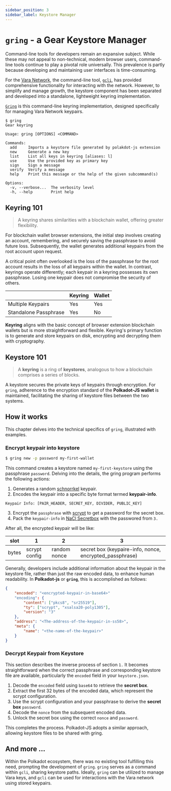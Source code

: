 ```yaml
---
sidebar_position: 3
sidebar_label: Keystore Manager
---
```


# `gring` - a Gear Keystore Manager

Command-line tools for developers remain an expansive subject. While these may not appeal to non-technical, modern browser users, command-line tools continue to play a pivotal role universally. This prevalence is partly because developing and maintaining user interfaces is time-consuming.

For the [Vara Network](vara), the command-line tool, [`gcli`](gcli), has provided comprehensive functionality for interacting with the network. However, to simplify and manage growth, the keystore component has been separated and developed into a standalone, lightweight keyring implementation.

[`Gring`](gring) is this command-line keyring implementation, designed specifically for managing Vara Network keypairs.

```text
$ gring
Gear keyring

Usage: gring [OPTIONS] <COMMAND>

Commands:
  add     Imports a keystore file generated by polakdot-js extension
  new     Generate a new key
  list    List all keys in keyring [aliases: l]
  use     Use the provided key as primary key
  sign    Sign a message
  verify  Verify a message
  help    Print this message or the help of the given subcommand(s)

Options:
  -v, --verbose...  The verbosity level
  -h, --help        Print help
```

## Keyring 101

> A keyring shares similarities with a blockchain wallet, offering greater flexibility.

For blockchain wallet browser extensions, the initial step involves creating an account, remembering, and securely saving the passphrase to avoid future loss. Subsequently, the wallet generates additional keypairs from the root account upon request.

A critical point often overlooked is the loss of the passphrase for the root account results in the loss of all keypairs within the wallet. In contrast, keyrings operate differently; each keypair in a keyring possesses its own passphrase. Losing one keypair does not compromise the security of others.

|                       | Keyring | Wallet |
|-----------------------|---------|--------|
| Multiple Keypairs     | Yes     | Yes    |
| Standalone Passphrase | Yes     | No     |

**Keyring** aligns with the basic concept of browser extension blockchain wallets but is more straightforward and flexible. Keyring's primary function is to generate and store keypairs on disk, encrypting and decrypting them with cryptography.

## Keystore 101

> A **keyring** is a ring of **keystores**, analogous to how a blockchain comprises a series of blocks.

A keystore secures the private keys of keypairs through encryption. For `gring`, adherence to the encryption standard of the **Polkadot-JS wallet** is maintained, facilitating the sharing of keystore files between the two systems.

## How it works

This chapter delves into the technical specifics of `gring`, illustrated with examples.

### Encrypt keypair into keystore

```bash
$ gring new -p password my-first-wallet
```
This command creates a keystore named `my-first-keystore` using the passphrase `password`. Delving into the details, the gring program performs the following actions:

1. Generates a random [schnorrkel][schnorrkel] keypair.
2. Encodes the keypair into a specific byte format termed **keypair-info**.

```text
Keypair Info: [PAIR_HEADER, SECRET_KEY, DIVIDER, PUBLIC_KEY]
```

3. Encrypt the `passphrase` with [scrypt][scrypt] to get a password for the secret box. 
4. Pack the `keypair-info` in [NaCl Secretbox][nacl] with the passwored from `3.`

After all, the encrypted keypair will be like:

| slot  | 1             | 2            | 3                                                       |
|-------|---------------|--------------|---------------------------------------------------------|
| bytes | scrypt config | random nonce | secret box (keypaire-info, nonce, encrypted_passphrase) |

Generally, developers include additional information about the keypair in the keystore file, rather than just the raw encoded data, to enhance human readability. In **Polkadot-js** or **`gring`**, this is accomplished as follows:

```json
{
    "encoded": "<encrypted-keypair-in-base64>"
    "encoding": {
        "content": ["pkcs8", "sr25519"],
        "ty": ["scrypt", "xsalsa20-poly1305"],
        "version": "3"
    },
    "address": "<The-address-of-the-keypair-in-ss58>",
    "meta": {
        "name": "<the-name-of-the-keypair>"
    }
}
```

### Decrypt Keypair from Keystore

This section describes the inverse process of section `1.` It becomes straightforward when the correct passphrase and corresponding keystore file are available, particularly the `encoded` field in your `keystore.json`.

1. Decode the `encoded` field using `base64` to retrieve the **secret box**.
2. Extract the first 32 bytes of the encoded data, which represent the scrypt configuration.
3. Use the scrypt configuration and your passphrase to derive the **secret box** `password`.
4. Decode the `nonce` from the subsequent encoded data.
5. Unlock the secret box using the correct `nonce` and `password`.

This completes the process. Polkadot-JS adopts a similar approach, allowing keystore files to be shared with gring.

## And more ...

Within the Polkadot ecosystem, there was no existing tool fulfilling this need, prompting the development of `gring`. `gring` serves as a command within `gcli`, sharing keystore paths. Ideally, `gring` can be utilized to manage Vara keys, and `gcli` can be used for interactions with the Vara network using stored keypairs.


[vara]: https://vara.network
[gcli]: https://crates.io/crates/gcli
[gring]: https://crates.io/crates/gring
[schnorrkel]: https://github.com/w3f/schnorrkel
[scrypt]: https://en.wikipedia.org/wiki/Scrypt
[nacl]: https://en.wikipedia.org/wiki/NaCl_(software)